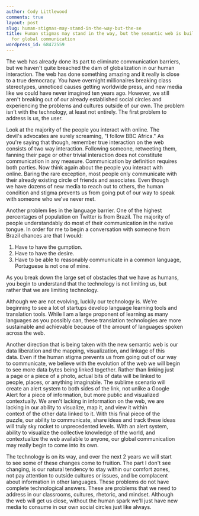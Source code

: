 ```yaml
---
author: Cody Littlewood
comments: true
layout: post
slug: human-stigmas-may-stand-in-the-way-but-the-se
title: Human stigmas may stand in the way, but the semantic web is building an architecture
  for global communication
wordpress_id: 68472559
---
```


The web has already done its part to eliminate communication barriers,   
but we haven't quite breached the dam of globalization in our human   
interaction. The web has done something amazing and it really is close   
to a true democracy. You have overnight millionaires breaking class   
stereotypes, unnoticed causes getting worldwide press, and new media   
like we could have never imagined ten years ago. However, we still   
aren't breaking out of our already established social circles and   
experiencing the problems and cultures outside of our own. The problem   
isn't with the technology, at least not entirely. The first problem to   
address is us, the user. 

Look at the majority of the people you interact with online. The   
devil's advocates are surely screaming, "I follow BBC Africa." As   
you're saying that though, remember true interaction on the web   
consists of two way interaction. Following someone, retweeting them,   
fanning their page or other trivial interaction does not constitute   
communication in any measure. Communication by definition requires   
both parties. Now think again about the people you interact with   
online. Baring the rare exception, most people only communicate with   
their already existing circle of friends and associates. Even though   
we have dozens of new media to reach out to others, the human   
condition and stigma prevents us from going put of our way to speak   
with someone who we've never met. 

Another problem lies in the language barrier. One of the highest   
percentages of population on Twitter is from Brazil. The majority of   
people understandably do most of their communication in the native   
tongue. In order for me to begin a conversation with someone from   
Brazil chances are that I would: 

1. Have to have the gumption.   
2. Have to have the desire.   
3. Have to be able to reasonably communicate in a common language,   
Portuguese is not one of mine. 

As you break down the large set of obstacles that we have as humans,   
you begin to understand that the technology is not limiting us, but   
rather that we are limiting technology. 

Although we are not evolving, luckily our technology is. We're   
beginning to see a lot of startups develop language learning tools and   
translation tools. While I am a large proponent of learning as many   
languages as you possibly can, these translation technologies are more   
sustainable and achievable because of the amount of languages spoken   
across the web. 

Another direction that is being taken with the new semantic web is our   
data liberation and the mapping, visualization, and linkage of this   
data. Even if the human stigma prevents us from going out of our way   
to communicate, we believe with the evolution of the web we will begin   
to see more data bytes being linked together. Rather than linking just   
a page or a piece of a photo, actual bits of data will be linked to   
people, places, or anything imaginable. The sublime scenario will   
create an alert system to both sides of the link, not unlike a Google   
Alert for a piece of information, but more public and visualized   
contextually. We aren't lacking in information on the web, we are   
lacking in our ability to visualize, map it, and view it within   
context of the other data linked to it. With this final piece of the   
puzzle, our ability to communicate, share ideas and track these ideas   
will truly sky rocket to unprecedented levels. With an alert system,   
ability to visualize the collective knowledge of the world, and   
contextualize the web available to anyone, our global communication   
may really begin to come into its own. 

The technology is on its way, and over the next 2 years we will start   
to see some of these changes come to fruition. The part I don't see   
changing, is our natural tendency to stay within our comfort zones,   
not pay attention to outside cultures or issues, and be complacent   
about information in other languages. These problems do not have   
complete technological answers. These are problems that we need to   
address in our classrooms, cultures, rhetoric, and mindset. Although   
the web will get us close, without the human spark we'll just have new   
media to consume in our own social circles just like always.
